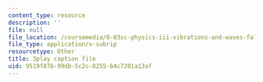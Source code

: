 ```yaml
---
content_type: resource
description: ''
file: null
file_location: /coursemedia/8-03sc-physics-iii-vibrations-and-waves-fall-2016/9519f87b99db5c2c8255b4c7201a13af_FCFpaKcpuXQ.vtt
file_type: application/x-subrip
resourcetype: Other
title: 3play caption file
uid: 9519f87b-99db-5c2c-8255-b4c7201a13af
---
```

